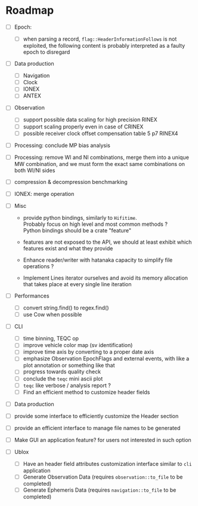 Roadmap
=======

- [ ] Epoch:
  - [ ] when parsing a record, `flag::HeaderInformationFollows` is not exploited,
the following content is probably interpreted as a faulty epoch to disregard
- [ ] Data production
  - [ ] Navigation 
  - [ ] Clock
  - [ ] IONEX
  - [ ] ANTEX 
- [ ] Observation
  - [ ] support possible data scaling
  for high precision RINEX
  - [ ] support scaling properly even in case of CRINEX
  - [ ] possible receiver clock offset compensation
  table 5 p7 RINEX4
- [ ] Processing: conclude MP bias analysis
- [ ] Processing: remove Wl and Nl combinations,
merge them into a unique MW combination, and we must form the exact
same combinations on both Wl/Nl sides
- [ ] compression & decompression benchmarking
- [ ] IONEX: merge operation
- [ ] Misc
  - provide python bindings, similarly to `Hifitime`.  
   Probably focus on high level and most common methods ?  
   Python bindings should be a crate "feature"
   
  - features are not exposed to the API, we should at least
  exhibit which features exist and what they provide

  - Enhance reader/writer with hatanaka capacity to simplify file operations ?
  - Implement Lines<BufReader> iterator ourselves and avoid its memory allocation
  that takes place at every single line iteration
  
- [ ] Performances
  - [ ] convert string.find() to regex.find()
  - [ ] use Cow when possible

- [ ] CLI
  - [ ] time binning, TEQC op
  - [ ] improve vehicle color map (sv identification)
  - [ ] improve time axis by converting to a proper date axis
  - [ ] emphasize Observation EpochFlags and external events,
  with like a plot annotation or something like that
  - [ ] progress towards quality check 
  - [ ] conclude the `teqc` mini ascii plot 
  - [ ] `teqc` like verbose / analysis report ? 
  - [ ] Find an efficient method to customize header fields
- [ ]  Data production
  - [ ] provide some interface to efficiently customize the Header section
  - [ ] provide an efficient interface to manage file names to be generated 
  - [ ] Make GUI an application feature? for users not interested in such option

- [ ] Ublox
  - [ ] Have an header field attributes customization interface similar to `cli` application
  - [ ] Generate Observation Data (requires `observation::to_file` to be completed)
  - [ ] Generate Ephemeris Data (requires `navigation::to_file` to be completed)

